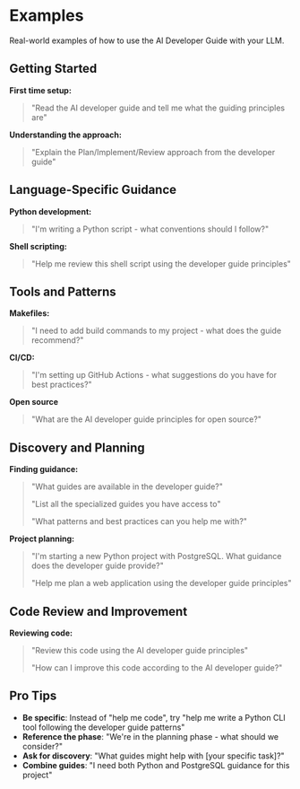 # Examples

Real-world examples of how to use the AI Developer Guide with your LLM.

## Getting Started

**First time setup:**
> "Read the AI developer guide and tell me what the guiding principles are"

**Understanding the approach:**
> "Explain the Plan/Implement/Review approach from the developer guide"

## Language-Specific Guidance

**Python development:**
> "I'm writing a Python script - what conventions should I follow?"

**Shell scripting:**
> "Help me review this shell script using the developer guide principles"

## Tools and Patterns

**Makefiles:**
> "I need to add build commands to my project - what does the guide recommend?"

**CI/CD:**
> "I'm setting up GitHub Actions - what suggestions do you have for best practices?"

**Open source**
> "What are the AI developer guide principles for open source?"

## Discovery and Planning

**Finding guidance:**
> "What guides are available in the developer guide?"
>
> "List all the specialized guides you have access to"
>
> "What patterns and best practices can you help me with?"

**Project planning:**
> "I'm starting a new Python project with PostgreSQL. What guidance does the developer guide provide?"
>
> "Help me plan a web application using the developer guide principles"

## Code Review and Improvement

**Reviewing code:**
> "Review this code using the AI developer guide principles"
>
> "How can I improve this code according to the AI developer guide?"

## Pro Tips

- **Be specific**: Instead of "help me code", try "help me write a Python CLI tool following the developer guide patterns"
- **Reference the phase**: "We're in the planning phase - what should we consider?"
- **Ask for discovery**: "What guides might help with [your specific task]?"
- **Combine guides**: "I need both Python and PostgreSQL guidance for this project"
